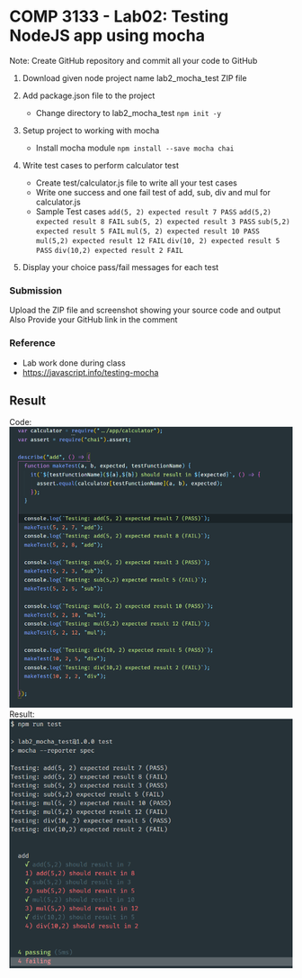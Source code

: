 # COMP 3133 - Lab02: Testing NodeJS app using mocha

Note: Create GitHub repository and commit all your code to GitHub

1) Download given node project name lab2_mocha_test ZIP file
2) Add package.json file to the project
    - Change directory to lab2_mocha_test
      `npm init -y`

3) Setup project to working with mocha
    -	Install mocha module
      `npm install --save mocha chai`

4)	Write test cases to perform calculator test 
    -	Create test/calculator.js file to write all your test cases
    -	Write one success and one fail test of add, sub, div and mul for calculator.js
    -	Sample Test cases
      `add(5, 2) expected result 7 PASS`
      `add(5,2) expected result 8 FAIL`
      `sub(5, 2) expected result 3 PASS`
      `sub(5,2) expected result 5 FAIL`
      `mul(5, 2) expected result 10 PASS`
      `mul(5,2) expected result 12 FAIL`
      `div(10, 2) expected result 5 PASS`
      `div(10,2) expected result 2 FAIL`

5)	Display your choice pass/fail messages for each test

### Submission

Upload the ZIP file and screenshot showing your source code and output
Also Provide your GitHub link in the comment

### Reference
-	Lab work done during class
-	https://javascript.info/testing-mocha

## Result
Code:
<img src="code.png">
Result:
<img src="output.png">
